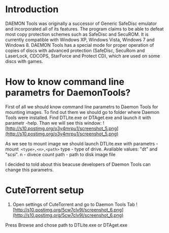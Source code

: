# Introduction #
DAEMON Tools was originally a successor of Generic SafeDisc emulator and incorporated all of its features. The program claims to be able to defeat most copy protection schemes such as SafeDisc and SecuROM. It is currently compatible with Windows XP, Windows Vista, Windows 7 and Windows 8. DAEMON Tools has a special mode for proper operation of copies of discs with advanced protection (SafeDisc, SecuRom and LaserLock, CDCOPS, StarForce and Protect CD), which are used on some discs with games.

# How to know command line parametrs for DaemonTools? #
First of all we should know command line parametrs to Daemon Tools for mounting images. To find out them we should go to folder where Daemon Tools were installed. Find DTLite.exe or DTAget.exe and launch it with parametr -help. Than we will see this window:
![http://s10.postimg.org/o3y4mrpu1/screenshot_5.png](http://s10.postimg.org/o3y4mrpu1/screenshot_5.png)

As we see to mount image we should launch DTLite.exe with parametrs  -mount` <type>,<n>,<path>`
type - type of drive. Avaliable values: "dt" and "scsi".
n - divece count
path - path to disk image file

I decided to told about this beacuse developers of Daemon Tools can change this parametrs.

# CuteTorrent setup #

1. Open settings of CuteTorrent and go to Daemon Tools Tab
![http://s10.postimg.org/5cw7clv9l/screenshot_6.png](http://s10.postimg.org/5cw7clv9l/screenshot_6.png)

Press Browse and chose path to DTLite.exe or DTAget.exe